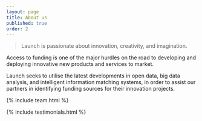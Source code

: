 ```yaml
---
layout: page
title: About us
published: true
order: 2
---
```


> Launch is passionate about innovation, creativity, and imagination.

Access to funding is one of the major hurdles on the road to developing and deploying innovative new products and services to market.

Launch seeks to utilise the latest developments in open data, big data analysis, and intelligent information matching systems, in order to assist our partners in identifying funding sources for their innovation projects.

{% include team.html %}


{% include testimonials.html %}